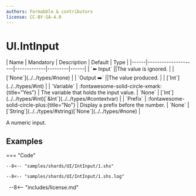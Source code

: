 ```yaml
---
authors: Formabble & contributors
license: CC-BY-SA-4.0
---
```



# UI.IntInput

<div class="sh-parameters" markdown="1">
| Name | Mandatory | Description | Default | Type |
|------|---------------------|-------------|---------|------|
| `⬅️ Input` ||The value is ignored. | | [`None`](../../types/#none) |
| `Output ➡️` ||The value produced. | | [`Int`](../../types/#int) |
| `Variable` | :fontawesome-solid-circle-xmark:{title="Yes"}  | The variable that holds the input value. | `None` | [`Int`](../../types/#int)[`&Int`](../../types/#contextvar) |
| `Prefix` | :fontawesome-solid-circle-plus:{title="No"}  | Display a prefix before the number. | `None` | [`String`](../../types/#string)[`None`](../../types/#none) |

</div>

A numeric input.

## Examples

=== "Code"

  ```x86asm linenums="1"
  --8<-- "samples/shards/UI/IntInput/1.shs"
  ```

  ```
  --8<-- "samples/shards/UI/IntInput/1.shs.log"
  ```
&nbsp;
--8<-- "includes/license.md"


